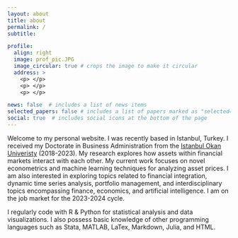 ```yaml
---
layout: about
title: about
permalink: /
subtitle: 

profile:
  align: right
  image: prof_pic.JPG
  image_circular: true # crops the image to make it circular
  address: >
    <p> </p>
    <p> </p>
    <p> </p>

news: false  # includes a list of news items
selected_papers: false # includes a list of papers marked as "selected={true}"
social: true  # includes social icons at the bottom of the page
---
```


Welcome to my personal website. I was recently based in Istanbul, Turkey. I received my Doctorate in Business Administration from the <a href='https://www.okan.edu.tr/en/'>Istanbul Okan Univeristy</a> (2018-2023). My research explores how assets within financial markets interact with each other. My current work focuses on novel econometrics and machine learning techniques for analyzing asset prices. I am also interested in exploring topics related to financial integration, dynamic time series analysis, portfolio management, and interdisciplinary topics encompassing finance, economics, and artificial intelligence. I am on the job market for the 2023-2024 cycle.

I regularly code with R & Python for statistical analysis and data visualizations. I also possess basic knowledge of other programming languages such as Stata, MATLAB, LaTex, Markdown, Julia, and HTML.
